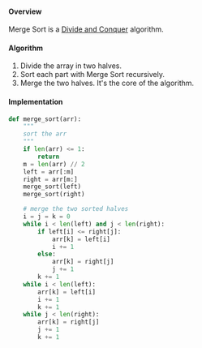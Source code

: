 #### Overview

Merge Sort is a [Divide and Conquer](../divide-and-conquer.md) algorithm.

#### Algorithm

1. Divide the array in two halves.
2. Sort each part with Merge Sort recursively.
3. Merge the two halves. It's the core of the algorithm. 

#### Implementation

```python
def merge_sort(arr):
    """
    sort the arr
    """
    if len(arr) <= 1:
        return
    m = len(arr) // 2
    left = arr[:m]
    right = arr[m:]
    merge_sort(left)
    merge_sort(right)

    # merge the two sorted halves
    i = j = k = 0
    while i < len(left) and j < len(right):
        if left[i] <= right[j]:
            arr[k] = left[i]
            i += 1
        else:
            arr[k] = right[j]
            j += 1
        k += 1
    while i < len(left):
        arr[k] = left[i]
        i += 1
        k += 1
    while j < len(right):
        arr[k] = right[j]
        j += 1
        k += 1
```
